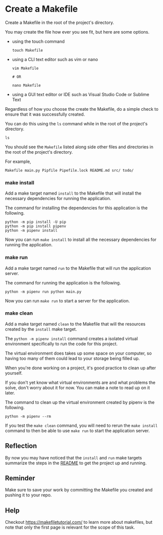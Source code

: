 # Create a Makefile

Create a Makefile in the root of the project's directory.

You may create the file how ever you see fit, but here are some options.

- using the touch command
    ```
    touch Makefile
    ```
- using a CLI text editor such as vim or nano
    ```
    vim Makefile

    # OR

    nano Makefile
    ```
- using a GUI text editor or IDE such as Visual Studio Code or Sublime Text


Regardless of how you choose the create the Makefile, do a simple check to ensure that it was
successfully created.

You can do this using the `ls` command while in the root of the project's directory.

```
ls
```

You should see the `Makefile` listed along side other files and directories in the root of the project's directory.

For example,

```
Makefile main.py Pipfile Pipefile.lock README.md src/ todo/
```

### make install

Add a make target named `install` to the Makefile that will install the necessary dependencies for running the application.

The command for installing the dependencies for this application is the following.

```
python -m pip install -U pip
python -m pip install pipenv
python -m pipenv install
```

Now you can run `make install` to install all the necessary dependencies for running the application.

### make run

Add a make target named `run` to the Makefile that will run the application server.

The command for running the application is the following.

```
python -m pipenv run python main.py
```

Now you can run `make run` to start a server for the application.

### make clean

Add a make target named `clean` to the Makefile that will the resources created by the `install` make target.

The `python -m pipenv install` command creates a isolated virtual environment specifically to run the code for this project.

The virtual environment does takes up some space on your computer, so having too many of them could lead to your storage being filled up.

When you're done working on a project, it's good practice to clean up after yourself.

If you don't yet know what virtual environments are and what problems the solve, don't worry about it for now. You can make a note to
read up on it later.

The command to clean up the virtual environment created by pipenv is the following.

```
python -m pipenv --rm
```

If you test the `make clean` command, you will need to rerun the `make install` command to then be able to use `make run` to start the application server.

## Reflection

By now you may have noticed that the `install` and `run` make targets summarize the steps in the [README](/README.md) to get the project up and running.

## Reminder

Make sure to save your work by committing the Makefile you created and pushing it to your repo.

## Help

Checkout https://makefiletutorial.com/ to learn more about makefiles, but note that only the first page is relevant for the scope of this task.
